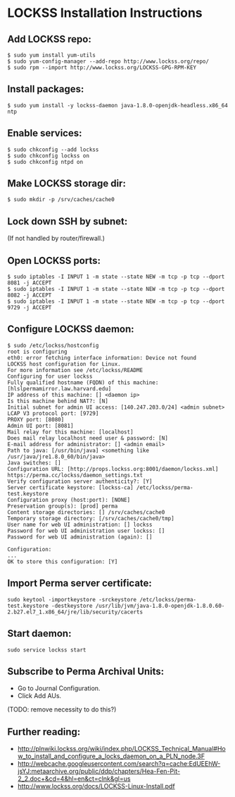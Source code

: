 # LOCKSS Installation Instructions

## Add LOCKSS repo:
    
    $ sudo yum install yum-utils
    $ sudo yum-config-manager --add-repo http://www.lockss.org/repo/
    $ sudo rpm --import http://www.lockss.org/LOCKSS-GPG-RPM-KEY

## Install packages:

    $ sudo yum install -y lockss-daemon java-1.8.0-openjdk-headless.x86_64 ntp 

## Enable services:

    $ sudo chkconfig --add lockss
    $ sudo chkconfig lockss on
    $ sudo chkconfig ntpd on
    
## Make LOCKSS storage dir:

    $ sudo mkdir -p /srv/caches/cache0
    
## Lock down SSH by subnet:

(If not handled by router/firewall.)

## Open LOCKSS ports:

    $ sudo iptables -I INPUT 1 -m state --state NEW -m tcp -p tcp --dport 8081 -j ACCEPT
    $ sudo iptables -I INPUT 1 -m state --state NEW -m tcp -p tcp --dport 8082 -j ACCEPT
    $ sudo iptables -I INPUT 1 -m state --state NEW -m tcp -p tcp --dport 9729 -j ACCEPT

## Configure LOCKSS daemon:

    $ sudo /etc/lockss/hostconfig
    root is configuring
    eth0: error fetching interface information: Device not found
    LOCKSS host configuration for Linux.
    For more information see /etc/lockss/README
    Configuring for user lockss
    Fully qualified hostname (FQDN) of this machine: [hlslpermamirror.law.harvard.edu]
    IP address of this machine: [] <daemon ip>
    Is this machine behind NAT?: [N]
    Initial subnet for admin UI access: [140.247.203.0/24] <admin subnet>
    LCAP V3 protocol port: [9729]
    PROXY port: [8080]
    Admin UI port: [8081]
    Mail relay for this machine: [localhost]
    Does mail relay localhost need user & password: [N]
    E-mail address for administrator: [] <admin email>
    Path to java: [/usr/bin/java] <something like /usr/java/jre1.8.0_60/bin/java>
    Java switches: []
    Configuration URL: [http://props.lockss.org:8001/daemon/lockss.xml] https://perma.cc/lockss/daemon_settings.txt
    Verify configuration server authenticity?: [Y]
    Server certificate keystore: [lockss-ca] /etc/lockss/perma-test.keystore
    Configuration proxy (host:port): [NONE]
    Preservation group(s): [prod] perma
    Content storage directories: [] /srv/caches/cache0
    Temporary storage directory: [/srv/caches/cache0/tmp]
    User name for web UI administration: [] lockss
    Password for web UI administration user lockss: []
    Password for web UI administration (again): []
    
    Configuration:
    ...
    OK to store this configuration: [Y]
    
## Import Perma server certificate:

    sudo keytool -importkeystore -srckeystore /etc/lockss/perma-test.keystore -destkeystore /usr/lib/jvm/java-1.8.0-openjdk-1.8.0.60-2.b27.el7_1.x86_64/jre/lib/security/cacerts
    
## Start daemon:

    sudo service lockss start
    
## Subscribe to Perma Archival Units:

- Go to Journal Configuration.
- Click Add AUs.

(TODO: remove necessity to do this?)
    
## Further reading:

- http://plnwiki.lockss.org/wiki/index.php/LOCKSS_Technical_Manual#How_to_install_and_configure_a_locks_daemon_on_a_PLN_node.3F
- http://webcache.googleusercontent.com/search?q=cache:EdUEEhW-jsYJ:metaarchive.org/public/ddp/chapters/Hea-Fen-Pit-2_2.doc+&cd=4&hl=en&ct=clnk&gl=us
- http://www.lockss.org/docs/LOCKSS-Linux-Install.pdf